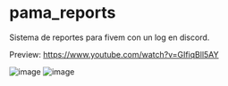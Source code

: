 # pama_reports
Sistema de reportes para fivem con un log en discord.


Preview: https://www.youtube.com/watch?v=GIfiqBll5AY


![image](https://user-images.githubusercontent.com/71187049/147889057-7a711634-ba31-45f5-99f5-058ee7c219f7.png)
![image](https://user-images.githubusercontent.com/71187049/147889065-9cf957d2-706a-4bcc-8481-007e3b406b27.png)
